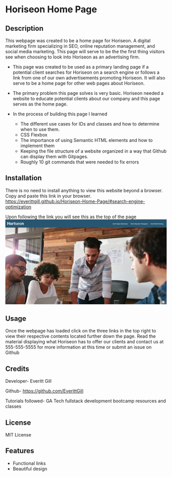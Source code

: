 
# Horiseon Home Page

## Description


This webpage was created to be a home page for Horiseon. A digital marketing firm specializing in SEO, online reputation management, and social media marketing. This page will serve to be the the first thing visitors see when choosing to look into Horiseon as an advertising firm.



- This page was created to be used as a primary landing page if a potential client searches for Horiseon on a search engine or follows a link from one of our own advertisements promoting Horiseon. It will also serve to be a home page for other web pages about Horiseon.

- The primary problem this page solves is very basic. Horiseon needed a website to educate potential clients about our company and this page serves as the home page.

- In the process of building this page I learned 
    - The different use cases for IDs and classes and how to determine when to use them. 
    - CSS Flexbox
    - The importance of using Semantic HTML elements and how to implement them
    - Keeping the file structure of a website organized in a way that Github can display them with Gitpages.
    - Roughly 10 git commands that were needed to fix errors 



## Installation

There is no need to install anything to view this website beyond a browser. Copy and paste this link in your browser.  https://everittgill.github.io/Horiseon-Home-Page/#search-engine-optimization


Upon following the link you will see this as the top of the page
    ![Home Page](https://github.com/EverittGill/Horiseon-Home-Page/blob/main/Screenshot%202023-01-29%20at%206.39.39%20PM.png)
    



## Usage


Once the webpage has loaded click on the three links in the top right to view their respective contents located further down the page. Read the material displaying what Horiseon has to offer our clients and contact us at 555-555-5555 for more information at this time or submit an issue on Github

## Credits

Developer- Everitt Gill

Github- https://github.com/EverittGill

Tutorials followed- GA Tech fullstack development bootcamp resources and classes

## License

MIT License


## Features

- Functional links
- Beautiful design

